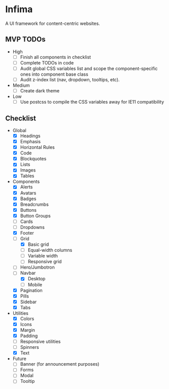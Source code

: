 # Infima

A UI framework for content-centric websites.

## MVP TODOs

- High
  - [ ] Finish all components in checklist
  - [ ] Complete TODOs in code
  - [ ] Audit global CSS variables list and scope the component-specific ones into component base class
  - [ ] Audit z-index list (nav, dropdown, tooltips, etc).
- Medium
  - [ ] Create dark theme
- Low
  - [ ] Use postcss to compile the CSS variables away for IE11 compatibility

## Checklist

- Global
  - [x] Headings
  - [x] Emphasis
  - [x] Horizontal Rules
  - [x] Code
  - [x] Blockquotes
  - [x] Lists
  - [x] Images
  - [x] Tables
- Components
  - [x] Alerts
  - [x] Avatars
  - [x] Badges
  - [x] Breadcrumbs
  - [x] Buttons
  - [x] Button Groups
  - [ ] Cards
  - [ ] Dropdowns
  - [x] Footer
  - [ ] Grid
    - [x] Basic grid
    - [ ] Equal-width columns
    - [ ] Variable width
    - [ ] Responsive grid
  - [ ] Hero/Jumbotron
  - [ ] Navbar
    - [x] Desktop
    - [ ] Mobile
  - [x] Pagination
  - [x] Pills
  - [x] Sidebar
  - [x] Tabs
- Utilities
  - [x] Colors
  - [x] Icons
  - [x] Margin
  - [x] Padding
  - [ ] Responsive utilities
  - [ ] Spinners
  - [x] Text
- Future
  - [ ] Banner (for announcement purposes)
  - [ ] Forms
  - [ ] Modal
  - [ ] Tooltip
